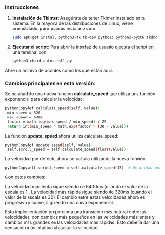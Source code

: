 ### Instrucciones

1. **Instalación de Tkinter**: Asegúrate de tener Tkinter instalado en tu sistema. En la mayoría de las distribuciones de Linux, viene preinstalado, pero puedes instalarlo con:

   ```sh
   sudo apt-get install python3-tk tk-dev python3 python3-pyqt6 tkdnd python3-mpmath python3-simplejson python3-all-dev python3-pyqt5
   ```


2. **Ejecutar el script**: Para abrir la interfaz de usuario ejecuta el script en una terminal con:

   ```sh
   python3 chord_autoscroll.py
   ```

Abre un archivo de acordes como los que están aquí.

### Cambios principales en esta versión:

Se ha añadido una nueva función **calculate_speed** que utiliza una función exponencial para calcular la velocidad:

   ```sh
pythonCopydef calculate_speed(self, value):
    min_speed = 320
    max_speed = 6400
    factor = math.log(max_speed / min_speed) / 29
    return int(min_speed * math.exp(factor * (30 - value)))
   ```
   
La función **update_speed** ahora utiliza calculate_speed:

   ```sh
pythonCopydef update_speed(self, value):
    self.scroll_speed = self.calculate_speed(float(value))
   ```
   
La velocidad por defecto ahora se calcula utilizando la nueva función:

   ```sh
pythonCopyself.scroll_speed = self.calculate_speed(15)  # Velocidad por defecto
   ```
   
Con estos cambios:

La velocidad más lenta sigue siendo de 6400ms (cuando el valor de la escala es 1).
La velocidad más rápida sigue siendo de 320ms (cuando el valor de la escala es 30).
El cambio entre estas velocidades ahora es progresivo y suave, siguiendo una curva exponencial.

Esta implementación proporciona una transición más natural entre las velocidades, con cambios más pequeños en las velocidades más lentas y cambios más grandes en las velocidades más rápidas. Esto debería dar una sensación más intuitiva al ajustar la velocidad.

